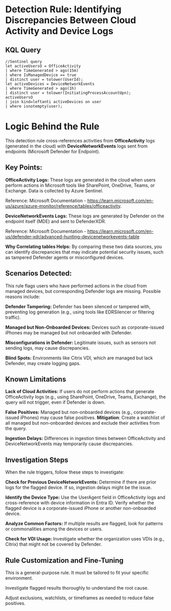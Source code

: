 # Detection Rule: Identifying Discrepancies Between Cloud Activity and Device Logs

## KQL Query

```kql
//Sentinel query
let activeUsersO = OfficeActivity
| where TimeGenerated > ago(15m) 
| where IsManagedDevice == true
| distinct user = tolower(UserId);
let activeDevices = DeviceNetworkEvents
| where TimeGenerated > ago(1h)
| distinct user = tolower(InitiatingProcessAccountUpn);
activeUsersO
| join kind=leftanti activeDevices on user
| where isnotempty(user);
```
# Logic Behind the Rule
This detection rule cross-references activities from **OfficeActivity** logs (generated in the cloud) with **DeviceNetworkEvents** logs sent from endpoints (Microsoft Defender for Endpoint).

## Key Points:

 **OfficeActivity Logs:**
  These logs are generated in the cloud when users perform actions in Microsoft tools like SharePoint, OneDrive, Teams, or Exchange. Data is collected by Azure Sentinel.
 
  Reference: Microsoft Documentation - https://learn.microsoft.com/en-us/azure/azure-monitor/reference/tables/officeactivity.
  
**DeviceNetworkEvents Logs:**
  These logs are generated by Defender on the endpoint itself (MDE) and sent to DefenderXDR.
    
  Reference: Microsoft Documentation - https://learn.microsoft.com/en-us/defender-xdr/advanced-hunting-devicenetworkevents-table
  
**Why Correlating tables Helps:**
  By comparing these two data sources, you can identify discrepancies that may indicate potential security issues, such as tampered Defender agents or misconfigured devices.


## Scenarios Detected:
This rule flags users who have performed actions in the cloud from managed devices, but corresponding Defender logs are missing. Possible reasons include:

**Defender Tampering:**
  Defender has been silenced or tampered with, preventing log generation (e.g., using tools like EDRSilencer or filtering traffic).
  
**Managed but Non-Onboarded Devices:**
  Devices such as corporate-issued iPhones may be managed but not onboarded with Defender.
  
**Misconfigurations in Defender:**
  Legitimate issues, such as sensors not sending logs, may cause discrepancies.
  
**Blind Spots:**
  Environments like Citrix VDI, which are managed but lack Defender, may create logging gaps.

## Known Limitations
**Lack of Cloud Activities:**
  If users do not perform actions that generate OfficeActivity logs (e.g., using SharePoint, OneDrive, Teams, Exchange), the query will not trigger, even if Defender is down.
  
**False Positives:**
  Managed but non-onboarded devices (e.g., corporate-issued iPhones) may cause false positives. **Mitigation**: Create a watchlist of all managed but non-onboarded devices and exclude their activities from the query.
  
**Ingestion Delays:**
  Differences in ingestion times between OfficeActivity and DeviceNetworkEvents may temporarily cause discrepancies.

## Investigation Steps
When the rule triggers, follow these steps to investigate:

**Check for Previous DeviceNetworkEvents:**
  Determine if there are prior logs for the flagged device. If so, ingestion delays might be the issue.
  
**Identify the Device Type:**
Use the UserAgent field in OfficeActivity logs and cross-reference with device information in Entra ID. Verify whether the flagged device is a corporate-issued iPhone or another non-onboarded device.
  
**Analyze Common Factors:**
  If multiple results are flagged, look for patterns or commonalities among the devices or users.
  
**Check for VDI Usage:**
  Investigate whether the organization uses VDIs (e.g., Citrix) that might not be covered by Defender.
  
  
## Rule Customization and Fine-Tuning
  This is a general-purpose rule. It must be tailored to fit your specific environment.
  
  Investigate flagged results thoroughly to understand the root cause.
  
  Adjust exclusions, watchlists, or timeframes as needed to reduce false positives.

